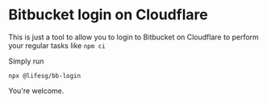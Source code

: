 # Bitbucket login on Cloudflare

This is just a tool to allow you to login to Bitbucket on Cloudflare to perform your regular tasks like `npm ci`

Simply run

`npx @lifesg/bb-login`

You're welcome.
